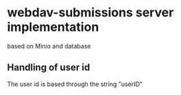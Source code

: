 # webdav-submissions server implementation

based on Minio and database

## Handling of user id

The user id is based through the string "userID"